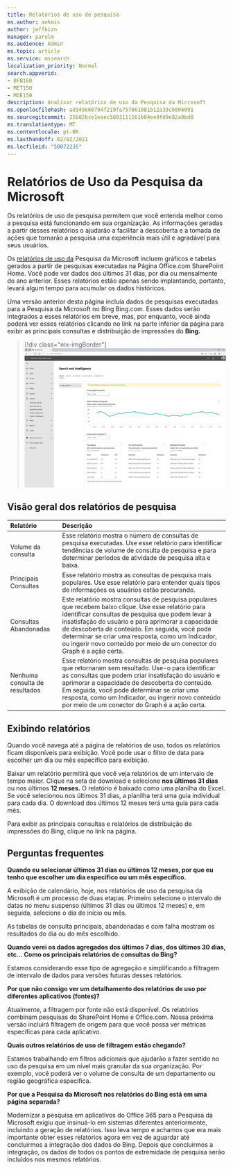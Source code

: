 ```yaml
---
title: Relatórios de uso de pesquisa
ms.author: ankmis
author: jeffkizn
manager: parulm
ms.audience: Admin
ms.topic: article
ms.service: mssearch
localization_priority: Normal
search.appverid:
- BFB160
- MET150
- MOE150
description: Analisar relatórios de uso da Pesquisa da Microsoft
ms.openlocfilehash: ad349e60794f219fa757861081b12a33c6806091
ms.sourcegitcommit: 25b82bce1eaec5803111161b04ee9fd9e82a0bd8
ms.translationtype: MT
ms.contentlocale: pt-BR
ms.lasthandoff: 02/02/2021
ms.locfileid: "50072235"
---
```

# <a name="microsoft-search-usage-reports"></a>Relatórios de Uso da Pesquisa da Microsoft

Os relatórios de uso de pesquisa permitem que você entenda melhor como a pesquisa está funcionando em sua organização. As informações geradas a [](https://docs.microsoft.com/microsoftsearch/make-content-easy-to-find) partir desses relatórios o ajudarão a facilitar a descoberta e a tomada de ações que tornarão a pesquisa uma experiência mais útil e agradável para seus usuários.

Os [relatórios de uso da](https://admin.microsoft.com/Adminportal/Home?#/MicrosoftSearch/insights) Pesquisa da Microsoft incluem gráficos e tabelas gerados a partir de pesquisas executadas na Página Office.com SharePoint Home. Você pode ver dados dos últimos 31 dias, por dia ou mensalmente do ano anterior. Esses relatórios estão apenas sendo implantando, portanto, levará algum tempo para acumular os dados históricos.

Uma versão anterior desta página incluía dados de pesquisas executadas para a Pesquisa da Microsoft no Bing Bing.com. Esses dados serão integrados a esses relatórios em breve, mas, por enquanto, você ainda poderá ver esses relatórios clicando no link na parte inferior da página para exibir as principais consultas e distribuição de impressões do **Bing.**

> [!div class="mx-imgBorder"]
> ![Painel de relatórios de uso de pesquisa](media/usage-reports/usage_reports_v2.png)

## <a name="overview-of-search-reports"></a>Visão geral dos relatórios de pesquisa

| Relatório | Descrição |
|:-----|:-----|
|Volume da consulta|Esse relatório mostra o número de consultas de pesquisa executadas. Use esse relatório para identificar tendências de volume de consulta de pesquisa e para determinar períodos de atividade de pesquisa alta e baixa.|
|Principais Consultas|Esse relatório mostra as consultas de pesquisa mais populares. Use esse relatório para entender quais tipos de informações os usuários estão procurando.|
|Consultas Abandonadas|Este relatório mostra consultas de pesquisa populares que recebem baixo clique. Use esse relatório para identificar consultas de pesquisa que podem levar à insatisfação do usuário e para aprimorar a capacidade de descoberta de conteúdo. Em seguida, você pode determinar se criar uma resposta, como um Indicador, ou ingerir novo conteúdo por meio de um conector do Graph é a ação certa.|
|Nenhuma consulta de resultados|Esse relatório mostra consultas de pesquisa populares que retornaram sem resultado. Use-o para identificar as consultas que podem criar insatisfação do usuário e aprimorar a capacidade de descoberta do conteúdo. Em seguida, você pode determinar se criar uma resposta, como um Indicador, ou ingerir novo conteúdo por meio de um conector do Graph é a ação certa.|

## <a name="viewing-reports"></a>Exibindo relatórios

Quando você navega até a página de relatórios de uso, todos os relatórios ficam disponíveis para exibição. Você pode usar o filtro de data para escolher um dia ou mês específico para exibição.

Baixar um relatório permitirá que você veja relatórios de um intervalo de tempo maior. Clique na seta de download e selecione **nos últimos 31 dias** ou nos últimos **12 meses.** O relatório é baixado como uma planilha do Excel. Se você selecionou nos últimos 31 dias, a planilha terá uma guia individual para cada dia. O download dos últimos 12 meses terá uma guia para cada mês.

Para exibir as principais consultas e relatórios de distribuição de impressões do Bing, clique no link na página.

## <a name="frequently-asked-questions"></a>Perguntas frequentes

**Quando eu selecionar últimos 31 dias ou últimos 12 meses, por que eu tenho que escolher um dia específico ou um mês específico.**

A exibição de calendário, hoje, nos relatórios de uso da pesquisa da Microsoft é um processo de duas etapas. Primeiro selecione o intervalo de datas no menu suspenso (últimos 31 dias ou últimos 12 meses) e, em seguida, selecione o dia de início ou mês.

As tabelas de consulta principais, abandonadas e com falha mostram os resultados do dia ou do mês escolhido.

**Quando verei os dados agregados dos últimos 7 dias, dos últimos 30 dias, etc... Como os principais relatórios de consultas do Bing?**

Estamos considerando esse tipo de agregação e simplificando a filtragem de intervalo de dados para versões futuras desses relatórios.

**Por que não consigo ver um detalhamento dos relatórios de uso por diferentes aplicativos (fontes)?**

Atualmente, a filtragem por fonte não está disponível. Os relatórios combinam pesquisas do SharePoint Home e Office.com. Nossa próxima versão incluirá filtragem de origem para que você possa ver métricas específicas para cada aplicativo.

**Quais outros relatórios de uso de filtragem estão chegando?**

Estamos trabalhando em filtros adicionais que ajudarão a fazer sentido no uso da pesquisa em um nível mais granular da sua organização. Por exemplo, você poderá ver o volume de consulta de um departamento ou região geográfica específica.

**Por que a Pesquisa da Microsoft nos relatórios do Bing está em uma página separada?**

Modernizar a pesquisa em aplicativos do Office 365 para a Pesquisa da Microsoft exigiu que insinuá-lo em sistemas diferentes anteriormente, incluindo a geração de relatórios. Isso leva tempo e achamos que era mais importante obter esses relatórios agora em vez de aguardar até concluirmos a integração dos dados do Bing. Depois que concluirmos a integração, os dados de todos os pontos de extremidade de pesquisa serão incluídos nos mesmos relatórios.
